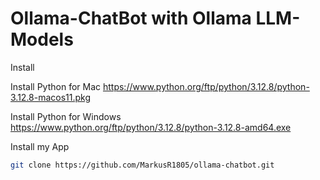 # Ollama-ChatBot with Ollama LLM-Models

Install

Install Python for Mac
https://www.python.org/ftp/python/3.12.8/python-3.12.8-macos11.pkg

Install Python for Windows
https://www.python.org/ftp/python/3.12.8/python-3.12.8-amd64.exe

Install my App

```sh
git clone https://github.com/MarkusR1805/ollama-chatbot.git
```
